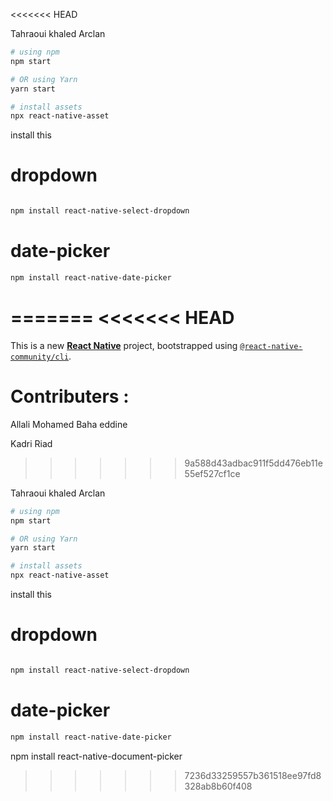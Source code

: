 <<<<<<< HEAD


Tahraoui khaled Arclan

```bash
# using npm
npm start
```
```bash
# OR using Yarn
yarn start
```
```bash
# install assets
npx react-native-asset
```



install this
# dropdown
```bash

npm install react-native-select-dropdown
```
# date-picker

```bash
npm install react-native-date-picker
```
=======
<<<<<<< HEAD
=======
This is a new [**React Native**](https://reactnative.dev) project, bootstrapped using [`@react-native-community/cli`](https://github.com/react-native-community/cli).

# Contributers :
Allali Mohamed Baha eddine 

Kadri Riad
>>>>>>> 9a588d43adbac911f5dd476eb11e55ef527cf1ce

Tahraoui khaled Arclan

```bash
# using npm
npm start
```
```bash
# OR using Yarn
yarn start
```
```bash
# install assets
npx react-native-asset
```



install this
# dropdown
```bash

npm install react-native-select-dropdown
```
# date-picker

```bash
npm install react-native-date-picker
```

npm install react-native-document-picker

>>>>>>> 7236d33259557b361518ee97fd8328ab8b60f408
